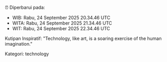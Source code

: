 ⏰ Diperbarui pada:
- WIB: Rabu, 24 September 2025 20.34.46 UTC
- WITA: Rabu, 24 September 2025 21.34.46 UTC
- WIT: Rabu, 24 September 2025 22.34.46 UTC

Kutipan Inspiratif:
"Technology, like art, is a soaring exercise of the human imagination."


Kategori: technology

